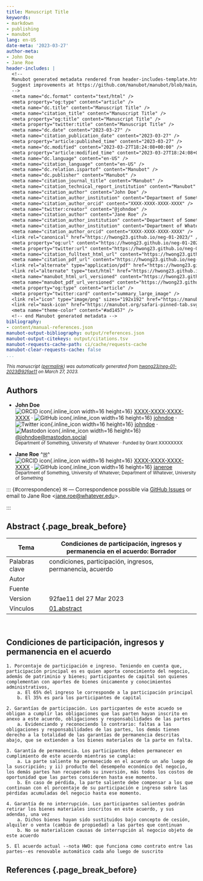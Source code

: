 ```yaml
---
title: Manuscript Title
keywords:
- markdown
- publishing
- manubot
lang: en-US
date-meta: '2023-03-27'
author-meta:
- John Doe
- Jane Roe
header-includes: |
  <!--
  Manubot generated metadata rendered from header-includes-template.html.
  Suggest improvements at https://github.com/manubot/manubot/blob/main/manubot/process/header-includes-template.html
  -->
  <meta name="dc.format" content="text/html" />
  <meta property="og:type" content="article" />
  <meta name="dc.title" content="Manuscript Title" />
  <meta name="citation_title" content="Manuscript Title" />
  <meta property="og:title" content="Manuscript Title" />
  <meta property="twitter:title" content="Manuscript Title" />
  <meta name="dc.date" content="2023-03-27" />
  <meta name="citation_publication_date" content="2023-03-27" />
  <meta property="article:published_time" content="2023-03-27" />
  <meta name="dc.modified" content="2023-03-27T18:24:08+00:00" />
  <meta property="article:modified_time" content="2023-03-27T18:24:08+00:00" />
  <meta name="dc.language" content="en-US" />
  <meta name="citation_language" content="en-US" />
  <meta name="dc.relation.ispartof" content="Manubot" />
  <meta name="dc.publisher" content="Manubot" />
  <meta name="citation_journal_title" content="Manubot" />
  <meta name="citation_technical_report_institution" content="Manubot" />
  <meta name="citation_author" content="John Doe" />
  <meta name="citation_author_institution" content="Department of Something, University of Whatever" />
  <meta name="citation_author_orcid" content="XXXX-XXXX-XXXX-XXXX" />
  <meta name="twitter:creator" content="@johndoe" />
  <meta name="citation_author" content="Jane Roe" />
  <meta name="citation_author_institution" content="Department of Something, University of Whatever" />
  <meta name="citation_author_institution" content="Department of Whatever, University of Something" />
  <meta name="citation_author_orcid" content="XXXX-XXXX-XXXX-XXXX" />
  <link rel="canonical" href="https://hwong23.github.io/neg-01-2023/" />
  <meta property="og:url" content="https://hwong23.github.io/neg-01-2023/" />
  <meta property="twitter:url" content="https://hwong23.github.io/neg-01-2023/" />
  <meta name="citation_fulltext_html_url" content="https://hwong23.github.io/neg-01-2023/" />
  <meta name="citation_pdf_url" content="https://hwong23.github.io/neg-01-2023/manuscript.pdf" />
  <link rel="alternate" type="application/pdf" href="https://hwong23.github.io/neg-01-2023/manuscript.pdf" />
  <link rel="alternate" type="text/html" href="https://hwong23.github.io/neg-01-2023/v/92fae11010ff0413a1d418e15dd9e8a66c586708/" />
  <meta name="manubot_html_url_versioned" content="https://hwong23.github.io/neg-01-2023/v/92fae11010ff0413a1d418e15dd9e8a66c586708/" />
  <meta name="manubot_pdf_url_versioned" content="https://hwong23.github.io/neg-01-2023/v/92fae11010ff0413a1d418e15dd9e8a66c586708/manuscript.pdf" />
  <meta property="og:type" content="article" />
  <meta property="twitter:card" content="summary_large_image" />
  <link rel="icon" type="image/png" sizes="192x192" href="https://manubot.org/favicon-192x192.png" />
  <link rel="mask-icon" href="https://manubot.org/safari-pinned-tab.svg" color="#ad1457" />
  <meta name="theme-color" content="#ad1457" />
  <!-- end Manubot generated metadata -->
bibliography:
- content/manual-references.json
manubot-output-bibliography: output/references.json
manubot-output-citekeys: output/citations.tsv
manubot-requests-cache-path: ci/cache/requests-cache
manubot-clear-requests-cache: false
...
```







<small><em>
This manuscript
([permalink](https://hwong23.github.io/neg-01-2023/v/92fae11010ff0413a1d418e15dd9e8a66c586708/))
was automatically generated
from [hwong23/neg-01-2023@92fae11](https://github.com/hwong23/neg-01-2023/tree/92fae11010ff0413a1d418e15dd9e8a66c586708)
on March 27, 2023.
</em></small>



## Authors



+ **John Doe**
  <br>
    ![ORCID icon](images/orcid.svg){.inline_icon width=16 height=16}
    [XXXX-XXXX-XXXX-XXXX](https://orcid.org/XXXX-XXXX-XXXX-XXXX)
    · ![GitHub icon](images/github.svg){.inline_icon width=16 height=16}
    [johndoe](https://github.com/johndoe)
    · ![Twitter icon](images/twitter.svg){.inline_icon width=16 height=16}
    [johndoe](https://twitter.com/johndoe)
    · ![Mastodon icon](images/mastodon.svg){.inline_icon width=16 height=16}
    [\@johndoe@mastodon.social](https://mastodon.social/@johndoe)
    <br>
  <small>
     Department of Something, University of Whatever
     · Funded by Grant XXXXXXXX
  </small>

+ **Jane Roe**
  ^[✉](#correspondence)^<br>
    ![ORCID icon](images/orcid.svg){.inline_icon width=16 height=16}
    [XXXX-XXXX-XXXX-XXXX](https://orcid.org/XXXX-XXXX-XXXX-XXXX)
    · ![GitHub icon](images/github.svg){.inline_icon width=16 height=16}
    [janeroe](https://github.com/janeroe)
    <br>
  <small>
     Department of Something, University of Whatever; Department of Whatever, University of Something
  </small>


::: {#correspondence}
✉ — Correspondence possible via [GitHub Issues](https://github.com/hwong23/neg-01-2023/issues)
or email to
Jane Roe \<jane.roe@whatever.edu\>.


:::


## Abstract {.page_break_before}




|Tema            |Condiciones de participación, ingresos y permanencia en el acuerdo: **Borrador**|
|----------------|---------------------------------------------------|
|Palabras clave  |condiciones, participación, ingresos, permanencia, acuerdo |
|Autor           |                                                   |
|Fuente          |                                                   |
|Version|92fae11 del 27 Mar 2023                              |
|Vínculos|[01.abstract](01.abstract.md)                              |

<br>

## Condiciones de participación, ingresos y permanencia en el acuerdo 


	1. Porcentaje de participación e ingreso. Teniendo en cuenta que, participación principal es es quien aporta conocimiento del negocio, además de patriminio y bienes; participantes de capital son quienes complementan con aportes de bienes únicamente y conocimientos administrativos,
		a. El 65% del ingreso le corresponde a la participación principal
		b. El 35% es para los participantes de capital
		
	2. Garantías de participación. Los particpantes de este acuedo se obligan a cumplir las obligaciones que las parten hayan inscrito en anexo a este acuerdo, obligaciones y responsabilidades de las partes
		a. Evidenciando y reconociendo lo contrario: faltas a las obligaciones y responsabilidades de las partes, los demás tienen derecho a la totalidad de las garantías de permanencia descritas abajo, que se extienden a los bienes materiales de la parte en falta.
	
	3. Garantía de permanencia. Los participantes deben permanecer en cumplimiento de este acuerdo mientras se cumpla:
		a. La parte saliente ha permanecido en el acuerdo un año luego de la suscripción; y ii) producto del desempeño económico del negocio, los demás partes han recuperado su inversión, más todos los costos de oportunidad que las partes consideren hasta ese momento.
		b. En caso de pérdida, la parte saliente debe compensar a los que continuan con el porcentaje de su participación e ingreso sobre las pérdidas acumuladas del negocio hasta ese momento.
		
	4. Garantía de no interrupción. Los participantes salientes podrán retirar los bienes materiales inscritos en este acuerdo, y sus adendas, una vez 
		a. Dichos bienes hayan sido sustituidos bajo concepto de cesión, alquiler o venta (cambio de propiedad) a las partes que continuan
		b. No se materialicen causas de interrupción al negocio objeto de este acuerdo
		
	5. El acuerdo actual --nota HWO: que funciona como contrato entre las partes--es renovable automático cada año luego de suscrito
	



## References {.page_break_before}

<!-- Explicitly insert bibliography here -->
<div id="refs"></div>

